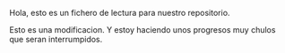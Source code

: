 Hola, esto es un fichero de lectura para nuestro repositorio.

Esto es una modificacion. Y estoy haciendo unos progresos muy chulos que seran interrumpidos.
